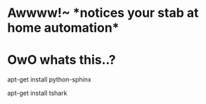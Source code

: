 # Awwww!~ \*notices your stab at home automation\* 
# OwO whats this..?


apt-get install python-sphinx

apt-get install tshark
